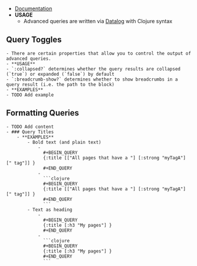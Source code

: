 - [Documentation](https://logseq.github.io/page/Queries#/page/advanced%20queries)
- **USAGE**
	- Advanced queries are written via [Datalog](https://en.wikipedia.org/wiki/Datalog) with Clojure syntax
## Query Toggles
	- There are certain properties that allow you to control the output of advanced queries.
	- **USAGE**
	- `:collapsed?` determines whether the query results are collapsed (`true`) or expanded (`false`) by default
	- `:breadcrumb-show?` determines whether to show breadcrumbs in a query result (i.e. the path to the block)
	- **EXAMPLES**
	- TODO Add example
## Formatting Queries
	- TODO Add content
	- ### Query Titles
		- **EXAMPLES**
			- Bold text (and plain text)
				-
				  #+BEGIN_QUERY
				  {:title [["All pages that have a "] [:strong "myTagA"] [" tag"]] }
				  #+END_QUERY
				-
				  ```clojure
				  #+BEGIN_QUERY
				  {:title [["All pages that have a "] [:strong "myTagA"] [" tag"]] }
				  #+END_QUERY
				  ```
			- Text as heading
				-
				  #+BEGIN_QUERY
				  {:title [:h3 "My pages"] }
				  #+END_QUERY
				-
				  ```clojure
				  #+BEGIN_QUERY
				  {:title [:h3 "My pages"] }
				  #+END_QUERY
				  ```